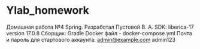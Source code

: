 # Ylab_homework
Домашная работа №4 Spring.
Разработал Пустовой В. А.
SDK: liberica-17 version 17.0.8
Сборщик: Gradle
Docker файл - docker-compose.yml 
Почта и пароль для стартового аккаунта:
admin@example.com
admin123
